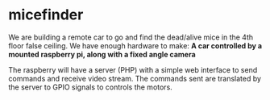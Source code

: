 # micefinder

We are building a remote car to go and find the dead/alive mice in the 4th floor false ceiling.
We have enough hardware to make: **A car controlled by a mounted raspberry pi, along with a fixed angle camera**

The raspberry will have a server (PHP) with a simple web interface to send commands and receive video stream. The commands sent are translated by the server to GPIO signals to controls the motors.

